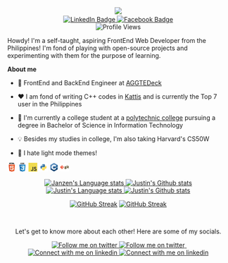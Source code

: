 <!--<p align="center"><a href="https://github.com/janzengo"><img width="100%" alt="Howdy! I'm Janzen. I do FrontEnd and Graphic Design" src="./assets/banner.png" /></a></p>-->

<div id="header" align="center">
  <img src="https://media.giphy.com/media/M9gbBd9nbDrOTu1Mqx/giphy.gif" width="100"/>
<div id="badges">
  <a href="https://www.linkedin.com/in/1justingo1/">
    <img src="https://img.shields.io/badge/LinkedIn-orange?style=for-the-badge&logo=linkedin&logoColor=blue" alt="LinkedIn Badge"/>
  </a>
  <a href="https://facebook.com/gojustinruiz">
    <img src="https://img.shields.io/badge/Facebook-blue?style=for-the-badge&logo=twitter&logoColor=white" alt="Facebook Badge"/>
  </a>
  <br/>
  <img src="https://komarev.com/ghpvc/?username=justingo&style=flat-square&color=blue" alt="Profile Views"/>
</div>

</div>


Howdy! I'm a self-taught, aspiring FrontEnd Web Developer from the Philippines! I'm fond of playing with open-source projects and experimenting with them for the purpose of learning.

**About me**
- 💼 FrontEnd and BackEnd Engineer at [AGGTEDeck](http://aggtedeck.com/)

- ❤️ I am fond of writing C++ codes in [Kattis](https://open.kattis.com/countries/PHL) and is currently the Top 7 user in the Philippines

- 💬 I'm currently a college student at a [polytechnic college](btech.edu.ph) pursuing a degree in Bachelor of Science in Information Technology

- 💡 Besides my studies in college, I'm also taking Harvard's CS50W

- 👀 I hate light mode themes!

<code><img height="20" alt="html" src="https://raw.githubusercontent.com/github/explore/80688e429a7d4ef2fca1e82350fe8e3517d3494d/topics/html/html.png"></code>
<code><img height="20" alt="css" src="https://raw.githubusercontent.com/github/explore/80688e429a7d4ef2fca1e82350fe8e3517d3494d/topics/css/css.png"></code>
<code><img height="20" alt="javascript" src="https://raw.githubusercontent.com/github/explore/80688e429a7d4ef2fca1e82350fe8e3517d3494d/topics/javascript/javascript.png"></code>
<code><img height="20" alt="python" src="https://raw.githubusercontent.com/github/explore/5c058a388828bb5fde0bcafd4bc867b5bb3f26f3/topics/python/python.png"></code>
<code><img height="20" alt="cpp" src="https://raw.githubusercontent.com/github/explore/80688e429a7d4ef2fca1e82350fe8e3517d3494d/topics/cpp/cpp.png"></code>
<code><img height="20" alt="git" src="https://raw.githubusercontent.com/github/explore/80688e429a7d4ef2fca1e82350fe8e3517d3494d/topics/git/git.png"></code> 


<!-- Light Mode -->
<div align="center"> 
<a href="https://github.com/gojustin#gh-light-mode-only">
<img height=200 src="https://github-readme-stats-git-masterrstaa-rickstaa.vercel.app/api/top-langs/?username=gojustin&layout=compact&langs_count=10&role=owner,collaborator&theme=default&bg_color=ffffff#gh-light-mode-only" alt="Janzen's Language stats" />
</a>
<a href="https://github.com/gojustin#gh-light-mode-only">
<img height=200 src="https://github-readme-stats-git-masterrstaa-rickstaa.vercel.app/api?username=janzengo&show_icons=true&count_private=true&line_height=28&&card_width=450&include_all_commits=true&role=owner,collaborator&exclude_repo=github-readme-stats&theme=default&bg_color=ffffff#gh-light-mode-only" alt="Justin's Github stats" />
</a>
</div>

<!-- Dark Mode -->
<div align="center"> 
<a href="https://github.com/gojustin#gh-dark-mode-only">
<img height=180 src="https://github-readme-stats-git-masterrstaa-rickstaa.vercel.app/api/top-langs/?username=gojustin&layout=compact&langs_count=10&role=owner,collaborator&theme=great-gatsby&bg_color=000000#gh-dark-mode-only" alt="Justin's Language stats" />
</a>
<a href="https://github.com/gojustin#gh-dark-mode-only">
<img height=180 src="https://github-readme-stats-git-masterrstaa-rickstaa.vercel.app/api?username=gojustin&show_icons=true&count_private=true&line_height=28&card_width=450&include_all_commits=true&role=owner,collaborator&exclude_repo=github-readme-stats&theme=great-gatsby&bg_color=000000#gh-dark-mode-only" alt="Justin's Github stats" />
</a>


[![GitHub Streak](http://github-readme-streak-stats.herokuapp.com?user=gojustin&theme=slateorange&background=000000#gh-dark-mode-only)](https://git.io/streak-stats#gh-dark-mode-only)
  [![GitHub Streak](http://github-readme-streak-stats.herokuapp.com?user=gojustin&theme=slateorange&background=ffffff#gh-light-mode-only)](https://git.io/streak-stats#gh-light-mode-only)
</div>
<br/>

<!-- Social button 1 -->
<!-- Light Mode -->
<div align="center">
  <p>Let's get to know more about each other! Here are some of my socials.</p>
&nbsp;
<!-- Social button 2 -->
<!-- Light Mode -->
<a href="https://facebook.com/gojustinruiz#gh-light-mode-only">
<img src="https://img.shields.io/badge/follow-%40gojustinruiz-1DA1F2?style=for-the-badge&logo=facebook&labelColor=000&color=3572A5#gh-light-mode-only" alt="Follow me on twitter" >
</a>
<!-- Dark Mode -->
<a href="https://facebook.com/gojustinruiz#gh-dark-mode-only">
<img src="https://img.shields.io/badge/follow-%40gojustinruiz-1DA1F2?style=for-the-badge&logo=facebook&labelColor=000&color=FFF#gh-dark-mode-only" alt="Follow me on twitter" >
</a>
&nbsp;
<!-- Social button 3 -->
<!-- Light Mode -->
<a href="https://www.linkedin.com/in/1justingo1#gh-light-mode-only">
<img src="https://img.shields.io/badge/LinkedIn-3572A5?style=for-the-badge&logo=linkedin&logoColor=white#gh-light-mode-only" alt="Connect with me on linkedin" >
</a>
<!-- Dark Mode -->
<a href="https://www.linkedin.com/in/1justingo1#gh-dark-mode-only">
<img src="https://img.shields.io/badge/LinkedIn-ffffff?style=for-the-badge&logo=linkedin&logoColor=0690FA#gh-dark-mode-only" alt="Connect with me on linkedin" >
</a>

</div>
